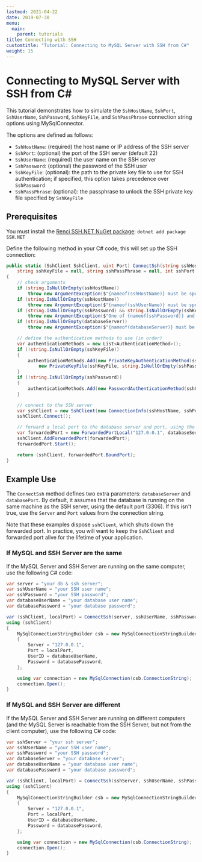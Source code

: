 ```yaml
---
lastmod: 2021-04-22
date: 2019-07-30
menu:
  main:
    parent: tutorials
title: Connecting with SSH
customtitle: "Tutorial: Connecting to MySQL Server with SSH from C#"
weight: 15
---
```


# Connecting to MySQL Server with SSH from C\#

This tutorial demonstrates how to simulate the `SshHostName`, `SshPort`, `SshUserName`, `SshPassword`, `SshKeyFile`, and `SshPassPhrase`
connection string options using MySqlConnector.

The options are defined as follows:

* `SshHostName`: (required) the host name or IP address of the SSH server
* `SshPort`: (optional) the port of the SSH server (default 22)
* `SshUserName`: (required) the user name on the SSH server
* `SshPassword`: (optional) the password of the SSH user
* `SshKeyFile`: (optional): the path to the private key file to use for SSH authentication; if specified, this option takes precedence over `SshPassword`
* `SshPassPhrase`: (optional): the passphrase to unlock the SSH private key file specified by `SshKeyFile`

## Prerequisites

You must install the [Renci SSH.NET NuGet package](https://www.nuget.org/packages/SSH.NET/): `dotnet add package SSH.NET`

Define the following method in your C# code; this will set up the SSH connection:

```csharp
public static (SshClient SshClient, uint Port) ConnectSsh(string sshHostName, string sshUserName, string sshPassword = null,
	string sshKeyFile = null, string sshPassPhrase = null, int sshPort = 22, string databaseServer = "localhost", int databasePort = 3306)
{
	// check arguments
	if (string.IsNullOrEmpty(sshHostName))
		throw new ArgumentException($"{nameof(sshHostName)} must be specified.", nameof(sshHostName));
	if (string.IsNullOrEmpty(sshHostName))
		throw new ArgumentException($"{nameof(sshUserName)} must be specified.", nameof(sshUserName));
	if (string.IsNullOrEmpty(sshPassword) && string.IsNullOrEmpty(sshKeyFile))
		throw new ArgumentException($"One of {nameof(sshPassword)} and {nameof(sshKeyFile)} must be specified.");
	if (string.IsNullOrEmpty(databaseServer))
		throw new ArgumentException($"{nameof(databaseServer)} must be specified.", nameof(databaseServer));

	// define the authentication methods to use (in order)
	var authenticationMethods = new List<AuthenticationMethod>();
	if (!string.IsNullOrEmpty(sshKeyFile))
	{
		authenticationMethods.Add(new PrivateKeyAuthenticationMethod(sshUserName,
			new PrivateKeyFile(sshKeyFile, string.IsNullOrEmpty(sshPassPhrase) ? null : sshPassPhrase)));
	}
	if (!string.IsNullOrEmpty(sshPassword))
	{
		authenticationMethods.Add(new PasswordAuthenticationMethod(sshUserName, sshPassword).Dump());
	}

	// connect to the SSH server
	var sshClient = new SshClient(new ConnectionInfo(sshHostName, sshPort, sshUserName, authenticationMethods.ToArray()));
	sshClient.Connect();

	// forward a local port to the database server and port, using the SSH server
	var forwardedPort = new ForwardedPortLocal("127.0.0.1", databaseServer, (uint) databasePort);
	sshClient.AddForwardedPort(forwardedPort);
	forwardedPort.Start();

	return (sshClient, forwardedPort.BoundPort);
}
```

## Example Use

The `ConnectSsh` method defines two extra parameters: `databaseServer` and `databasePort`. By default,
it assumes that the database is running on the same machine as the SSH server, using the default port (3306).
If this isn't true, use the `Server` and `Port` values from the connection string.

Note that these examples dispose `sshClient`, which shuts down the forwarded port. In practice, you will
want to keep the `SshClient` and forwarded port alive for the lifetime of your application.

### If MySQL and SSH Server are the same

If the MySQL Server and SSH Server are running on the same computer, use the following C# code:

```csharp
var server = "your db & ssh server";
var sshUserName = "your SSH user name";
var sshPassword = "your SSH password";
var databaseUserName = "your database user name";
var databasePassword = "your database password";

var (sshClient, localPort) = ConnectSsh(server, sshUserName, sshPassword);
using (sshClient)
{
	MySqlConnectionStringBuilder csb = new MySqlConnectionStringBuilder
	{
		Server = "127.0.0.1",
		Port = localPort,
		UserID = databaseUserName,
		Password = databasePassword,
	};

	using var connection = new MySqlConnection(csb.ConnectionString);
	connection.Open();
}
```

### If MySQL and SSH Server are different

If the MySQL Server and SSH Server are running on different computers (and the MySQL Server
is reachable from the SSH Server, but not from the client computer), use the following C# code:

```csharp
var sshServer = "your ssh server";
var sshUserName = "your SSH user name";
var sshPassword = "your SSH password";
var databaseServer = "your database server";
var databaseUserName = "your database user name";
var databasePassword = "your database password";

var (sshClient, localPort) = ConnectSsh(sshServer, sshUserName, sshPassword, databaseServer: databaseServer);
using (sshClient)
{
	MySqlConnectionStringBuilder csb = new MySqlConnectionStringBuilder
	{
		Server = "127.0.0.1",
		Port = localPort,
		UserID = databaseUserName,
		Password = databasePassword,
	};

	using var connection = new MySqlConnection(csb.ConnectionString);
	connection.Open();
}
```